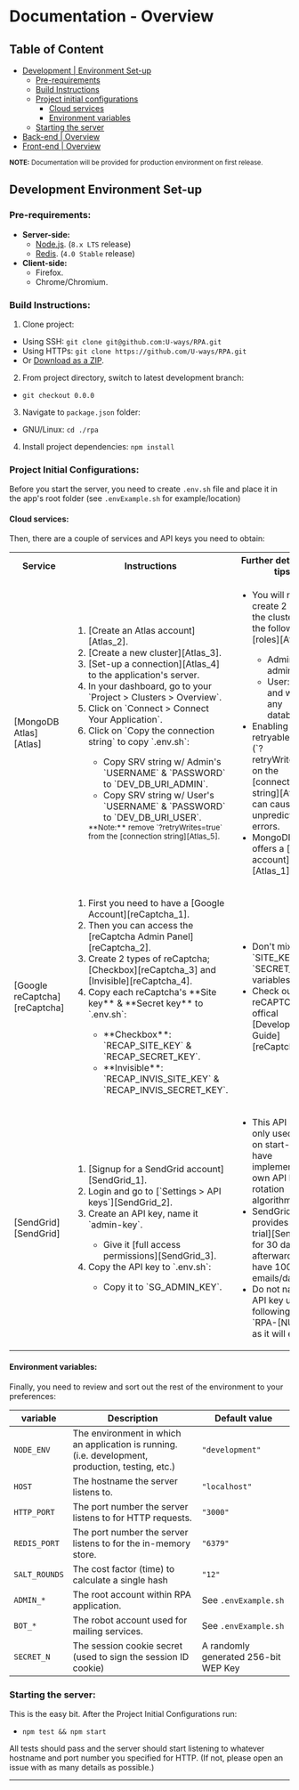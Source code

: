 Documentation - Overview
================================================================================
Table of Content
--------------------------------------------------------------------------------

- [Development | Environment Set-up](#development-environment-set-up)
  - [Pre-requirements](#pre-requirements-)
  - [Build Instructions](#build-instructions-)
  - [Project initial configurations](#project-initial-configurations-)
    - [Cloud services](#cloud-services-)
    - [Environment variables](#environment-variables-)
  - [Starting the server](#starting-the-server-)
- [Back-end | Overview](#back-end)
- [Front-end | Overview](#front-end)

<sub>**NOTE:** Documentation will be provided for production environment on first release.</sub>



Development Environment Set-up
--------------------------------------------------------------------------------

### Pre-requirements:
- **Server-side:**
  - [Node.js][Node.js]. (`8.x LTS` release)
  - [Redis][Redis]. (`4.0 Stable` release)
- **Client-side:**
  - Firefox.
  - Chrome/Chromium.


### Build Instructions:
1. Clone project:
  - Using SSH: `git clone git@github.com:U-ways/RPA.git`
  - Using HTTPs: `git clone https://github.com/U-ways/RPA.git`
  - Or [Download as a ZIP](https://github.com/U-ways/RPA/archive/master.zip).
2. From project directory, switch to latest development branch:
  - `git checkout 0.0.0` <!-- FIXME: rename main development branch to development next time -->
3. Navigate to `package.json` folder:
  - GNU/Linux: `cd ./rpa`
4. Install project dependencies: `npm install`


### Project Initial Configurations:
Before you start the server, you need to create `.env.sh` file and place it in the app's root folder (see `.envExample.sh` for example/location)

#### Cloud services:
Then, there are a couple of services and API keys you need to obtain:

<table>
<tbody>
  <tr>
    <th>Service</th>
    <th>Instructions</th>
    <th>Further details and tips</th>
  </tr>
  <tr>
    <td>[MongoDB Atlas][Atlas]</td>
    <td>
      <ol>
        <li>[Create an Atlas account][Atlas_2].</li>
        <li>[Create a new cluster][Atlas_3].</li>
        <li>[Set-up a connection][Atlas_4] to the application's server.</li>
        <li>In your dashboard, go to your `Project > Clusters > Overview`.</li>
        <li>Click on `Connect > Connect Your Application`.</li>
        <li>Click on `Copy the connection string` to copy `.env.sh`:</li>
        <ul>
          <li>Copy SRV string w/ Admin's `USERNAME` & `PASSWORD` to `DEV_DB_URI_ADMIN`.</li>
          <li>Copy SRV string w/ User's `USERNAME` & `PASSWORD` to `DEV_DB_URI_USER`.</li>
        </ul>
        <sub>**Note:** remove `?retryWrites=true` from the [connection string][Atlas_5].</sub>
      </ol>
    </td>
    <td>
      <ul>
        <li>You will need to create 2 users in the cluster with the following [roles][Atlas_6]:</li>
        <ul>
          <li>Admin: `Atlas admin`.</li>
          <li>User:  `Read and write to any database`.</li>
        </ul>
        <li>Enabling the retryable writes (`?retryWrites=true`) on the [connection string][Atlas_5] can cause unpredictable errors.</li>
        <li>MongoDB Atlas offers a [free-tier account][Atlas_1].</li>
      </ul>
    </td>
  </tr>
  <tr>
    <td>[Google reCaptcha][reCaptcha]</td>
    <td>
      <ol>
        <li>First you need to have a [Google Account][reCaptcha_1].</li>
        <li>Then you can access the [reCaptcha Admin Panel][reCaptcha_2].</li>
        <li>Create 2 types of reCaptcha; [Checkbox][reCaptcha_3] and [Invisible][reCaptcha_4].</li>
        <li>Copy each reCaptcha's **Site key** & **Secret key** to `.env.sh`:</li>
        <ul>
          <li>**Checkbox**: `RECAP_SITE_KEY` & `RECAP_SECRET_KEY`.</li>
          <li>**Invisible**: `RECAP_INVIS_SITE_KEY` & `RECAP_INVIS_SECRET_KEY`.</li>
        </ul>
      </ol>
    </td>
    <td>
      <ul>
        <li>Don't mix up the `SITE_KEY` & `SECRET_KEY` variables!</li>
        <li>Check out reCAPTCHA's offical [Developer's Guide][reCaptcha_5].</li>
      <ul>
    </td>
  </tr>
  <tr>
    <td>[SendGrid][SendGrid]</td>
    <td>
      <ol>
        <li>[Signup for a SendGrid account][SendGrid_1].</li>
        <li>Login and go to [`Settings > API keys`][SendGrid_2].</li>
        <li>Create an API key, name it `admin-key`.</li>
        <ul>
          <li>Give it [full access permissions][SendGrid_3].</li>
        </ul>
        <li>Copy the API key to `.env.sh`:</li>
        <ul>
          <li>Copy it to `SG_ADMIN_KEY`.</li>
        </ul>
      </ol>
    </td>
    <td>
      <ul>
        <li>This API key is only used once on start-up, I have implemented my own API key rotation algorithm!</li>
        <li>SendGrid provides a [Free trial][SendGrid_4] for 30 days, afterwards you have 100 emails/day limit.</li>
        <li>Do not name your API key using the following format: `RPA-[NUMBER]` as it will expire.</li>
      <ul>
    </td>
  </tr>
</tbody>
</table>


#### Environment variables:
Finally, you need to review and sort out the rest of the environment to your preferences:

| variable | Description | Default value |
|----------|-------------|---------------|
| `NODE_ENV`    | The environment in which an application is running. (i.e. development, production, testing, etc.) | `"development"` |
| `HOST`        | The hostname the server listens to. | `"localhost"` |
| `HTTP_PORT`   | The port number the server listens to for HTTP requests. | `"3000"` |
| `REDIS_PORT`  | The port number the server listens to for the in-memory store. | `"6379"` |
| `SALT_ROUNDS` | The cost factor (time) to calculate a single hash  | `"12"` |
| `ADMIN_*`     | The root account within RPA application. | See `.envExample.sh` |
| `BOT_*`       | The robot account used for mailing services. | See `.envExample.sh` |
| `SECRET_N`    | The session cookie secret (used to sign the session ID cookie)  | A randomly generated 256-bit WEP Key |



### Starting the server:
This is the easy bit. After the Project Initial Configurations run:
- `npm test && npm start`

All tests should pass and the server should start listening to whatever hostname and port number you specified for HTTP. (If not, please open an issue with as many details as possible.)

________________________________________________________________________________

[Node.js]:https://nodejs.org/en/download/
[Redis]:https://redis.io/download

[Atlas]:https://www.mongodb.com/cloud/atlas
[Atlas_1]:https://www.mongodb.com/cloud/atlas/pricing
[Atlas_2]:https://docs.atlas.mongodb.com/getting-started/#a-create-an-service-user-account
[Atlas_3]:https://docs.atlas.mongodb.com/getting-started/#b-create-an-service-free-tier-cluster
[Atlas_4]:https://docs.atlas.mongodb.com/driver-connection/#connect-your-application
[Atlas_5]:https://docs.mongodb.com/manual/reference/connection-string/
[Atlas_6]:https://docs.atlas.mongodb.com/reference/user-roles/#project-roles

[reCaptcha]:https://developers.google.com/recaptcha/
[reCaptcha_1]:https://accounts.google.com
[reCaptcha_2]:http://www.google.com/recaptcha/admin
[reCaptcha_3]:https://developers.google.com/recaptcha/docs/display
[reCaptcha_4]:https://developers.google.com/recaptcha/docs/invisible
[reCaptcha_5]:https://developers.google.com/recaptcha/intro

[SendGrid]:https://sendgrid.com/
[SendGrid_1]:https://signup.sendgrid.com/
[SendGrid_2]:https://app.sendgrid.com/settings/api_keys
[SendGrid_3]:https://sendgrid.com/docs/API_Reference/Web_API_v3/API_Keys/api_key_permissions_list.html
[SendGrid_4]:https://sendgrid.com/pricing/
